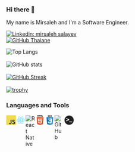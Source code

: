 ### Hi there 👋
My name is Mirsaleh and I'm a Software Engineer.

[![Linkedin: mirsaleh salayev](https://img.shields.io/badge/-fuadpashayev-blue?style=flat-square&logo=Linkedin&logoColor=white&link=https://https://www.linkedin.com/in/fuadpashayev/)](https://www.linkedin.com/in/mirsaleh-salayev-aa726a244/)   
[![GitHub Thaiane](https://img.shields.io/github/followers/fuadpashayev?label=follow&style=social)](https://github.com/MirsalehSalayev)

![Top Langs](https://github-readme-stats.vercel.app/api/top-langs/?username=mirsalehsalayev&layout=compact&theme=gotham&custom_title=Statistics)<br><br>
![GitHub stats](https://github-readme-stats.vercel.app/api?username=mirsalehsalayev&show_icons=true&hide_title=true&count_private=true&include_all_commits=true&count_private=true&theme=gotham)<br><br>
[![GitHub Streak](https://github-readme-streak-stats.herokuapp.com/?user=mirsalehsalayev&theme=dark)](https://git.io/streak-stats)<br><br>
[![trophy](https://github-profile-trophy.vercel.app/?username=mirsalehsalayev&theme=onedark&margin-w=5&rank=C,B,A,AA,AAA,S,SS,SSS&)](https://github.com/ryo-ma/github-profile-trophy)<br>

### Languages and Tools

<img align="left" alt="JavaScript" width="26px" src="https://raw.githubusercontent.com/github/explore/80688e429a7d4ef2fca1e82350fe8e3517d3494d/topics/javascript/javascript.png" />
<img align="left" alt="React" width="26px" src="https://raw.githubusercontent.com/github/explore/80688e429a7d4ef2fca1e82350fe8e3517d3494d/topics/react/react.png" />
<img align="left" alt="React Native" width="26px" src="https://seeklogo.com/images/R/react-native-logo-221C671C70-seeklogo.com.png" />
<img align="left" alt="HTML5" width="26px" src="https://raw.githubusercontent.com/github/explore/80688e429a7d4ef2fca1e82350fe8e3517d3494d/topics/html/html.png" />
<img align="left" alt="CSS3" width="26px" src="https://raw.githubusercontent.com/github/explore/80688e429a7d4ef2fca1e82350fe8e3517d3494d/topics/css/css.png" />
<img align="left" alt="GitHub" width="26px" src="https://github.githubassets.com/images/modules/logos_page/GitHub-Mark.png" />
<img align="left" alt="Terminal" width="26px" src="https://raw.githubusercontent.com/github/explore/80688e429a7d4ef2fca1e82350fe8e3517d3494d/topics/terminal/terminal.png" />